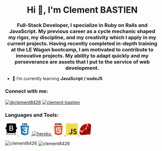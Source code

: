 <h1 align="center">Hi 👋, I'm Clement BASTIEN</h1>
<h3 align="center">Full-Stack Developer, I specialize in Ruby on Rails and JavaScript. My previous career as a cycle mechanic shaped my rigor, my discipline, and my creativity which I apply in my current projects. Having recently completed in-depth training at the LE Wagon bootcamp, I am motivated to contribute to innovative projects. My ability to adapt quickly and my perseverance are assets that I put to the service of web development.</h3>

- 🌱 I’m currently learning **JavaScript / nodeJS**

<h3 align="left">Connect with me:</h3>
<p align="left">
<a href="https://codepen.io/@clement8426" target="blank"><img align="center" src="https://raw.githubusercontent.com/rahuldkjain/github-profile-readme-generator/master/src/images/icons/Social/codepen.svg" alt="@clement8426" height="30" width="40" /></a>
<a href="https://linkedin.com/in/clement-bastien" target="blank"><img align="center" src="https://raw.githubusercontent.com/rahuldkjain/github-profile-readme-generator/master/src/images/icons/Social/linked-in-alt.svg" alt="clement-bastien" height="30" width="40" /></a>
</p>

<h3 align="left">Languages and Tools:</h3>
<p align="left"> <a href="https://getbootstrap.com" target="_blank" rel="noreferrer"> <img src="https://raw.githubusercontent.com/devicons/devicon/master/icons/bootstrap/bootstrap-plain-wordmark.svg" alt="bootstrap" width="40" height="40"/> </a> <a href="https://www.w3schools.com/css/" target="_blank" rel="noreferrer"> <img src="https://raw.githubusercontent.com/devicons/devicon/master/icons/css3/css3-original-wordmark.svg" alt="css3" width="40" height="40"/> </a> <a href="https://heroku.com" target="_blank" rel="noreferrer"> <img src="https://www.vectorlogo.zone/logos/heroku/heroku-icon.svg" alt="heroku" width="40" height="40"/> </a> <a href="https://www.w3.org/html/" target="_blank" rel="noreferrer"> <img src="https://raw.githubusercontent.com/devicons/devicon/master/icons/html5/html5-original-wordmark.svg" alt="html5" width="40" height="40"/> </a> <a href="https://developer.mozilla.org/en-US/docs/Web/JavaScript" target="_blank" rel="noreferrer"> <img src="https://raw.githubusercontent.com/devicons/devicon/master/icons/javascript/javascript-original.svg" alt="javascript" width="40" height="40"/> </a> <a href="https://www.ruby-lang.org/en/" target="_blank" rel="noreferrer"> <img src="https://raw.githubusercontent.com/devicons/devicon/master/icons/ruby/ruby-original.svg" alt="ruby" width="40" height="40"/> </a> </p>

<p><img align="left" src="https://github-readme-stats.vercel.app/api/top-langs?username=clement8426&show_icons=true&locale=en&layout=compact" alt="clement8426" /></p>

<p>&nbsp;<img align="center" src="https://github-readme-stats.vercel.app/api?username=clement8426&show_icons=true&locale=en" alt="clement8426" /></p>

